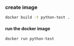 ### create image
```sh
docker build -t python-test .
```
#### run the docker image
```sh
docker run python-test
```